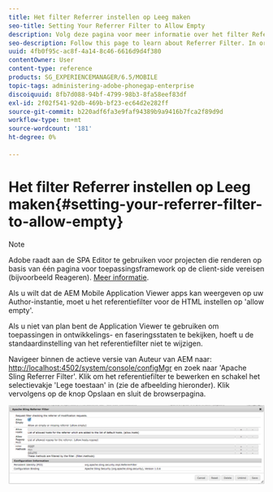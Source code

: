 ```yaml
---
title: Het filter Referrer instellen op Leeg maken
seo-title: Setting Your Referrer Filter to Allow Empty
description: Volg deze pagina voor meer informatie over het filter Referrer. Als u wilt dat de AEM Mobile Application Viewer apps kan weergeven op uw Author-instantie, moet u het referentiefilter voor de HTML instellen op 'allow empty'.
seo-description: Follow this page to learn about Referrer Filter. In order to allow the AEM Mobile Application Viewer to view apps on your Author instance, you'll need to set your HTML referrer filter to 'allow empty'.
uuid: 4fb0f95c-ac8f-4a14-8c46-6616d9d4f380
contentOwner: User
content-type: reference
products: SG_EXPERIENCEMANAGER/6.5/MOBILE
topic-tags: administering-adobe-phonegap-enterprise
discoiquuid: 8fb7d088-94bf-4799-98b3-8fa58eef83df
exl-id: 2f02f541-92db-469b-bf23-ec64d2e282ff
source-git-commit: b220adf6fa3e9faf94389b9a9416b7fca2f89d9d
workflow-type: tm+mt
source-wordcount: '181'
ht-degree: 0%

---
```


# Het filter Referrer instellen op Leeg maken{#setting-your-referrer-filter-to-allow-empty}

>[!NOTE]
>
>Adobe raadt aan de SPA Editor te gebruiken voor projecten die renderen op basis van één pagina voor toepassingsframework op de client-side vereisen (bijvoorbeeld Reageren). [Meer informatie](/help/sites-developing/spa-overview.md).

Als u wilt dat de AEM Mobile Application Viewer apps kan weergeven op uw Author-instantie, moet u het referentiefilter voor de HTML instellen op &#39;allow empty&#39;.

Als u niet van plan bent de Application Viewer te gebruiken om toepassingen in ontwikkelings- en faseringsstaten te bekijken, hoeft u de standaardinstelling van het referentiefilter niet te wijzigen.

Navigeer binnen de actieve versie van Auteur van AEM naar: [http://localhost:4502/system/console/configMgr](http://localhost:4502/system/console/configMgr) en zoek naar &#39;Apache Sling Referrer Filter&#39;. Klik om het referentiefilter te bewerken en schakel het selectievakje &#39;Lege toestaan&#39; in (zie de afbeelding hieronder). Klik vervolgens op de knop Opslaan en sluit de browserpagina.

![Filterinstellingen referentie](assets/chlimage_1-106.png)
